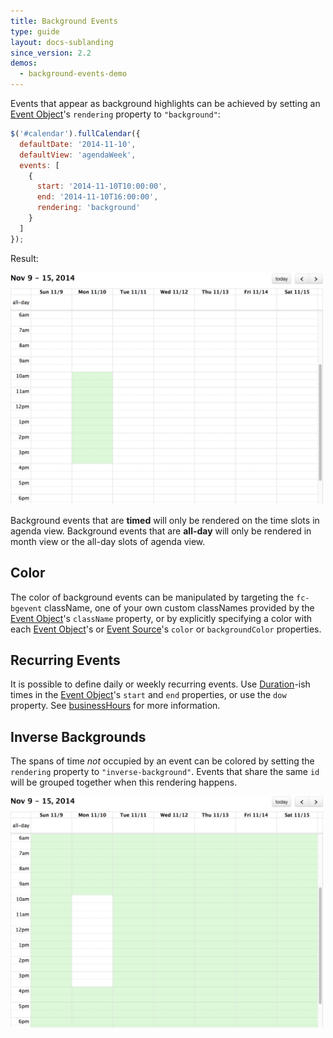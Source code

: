 ```yaml
---
title: Background Events
type: guide
layout: docs-sublanding
since_version: 2.2
demos:
  - background-events-demo
---
```


Events that appear as background highlights can be achieved by setting an [Event Object](event-object)'s `rendering` property to `"background"`:

```js
$('#calendar').fullCalendar({
  defaultDate: '2014-11-10',
  defaultView: 'agendaWeek',
  events: [
    {
      start: '2014-11-10T10:00:00',
      end: '2014-11-10T16:00:00',
      rendering: 'background'
    }
  ]
});
```

Result:

<img src='background-events.png' width='500' alt='background events example' />

Background events that are **timed** will only be rendered on the time slots in agenda view. Background events that are **all-day** will only be rendered in month view or the all-day slots of agenda view.


## Color

The color of background events can be manipulated by targeting the `fc-bgevent` className, one of your own custom classNames provided by the [Event Object](event-object)'s `className` property, or by explicitly specifying a color with each [Event Object](event-object)'s or [Event Source](event-source-object)'s `color` or `backgroundColor` properties.


## Recurring Events

It is possible to define daily or weekly recurring events. Use [Duration](moment-duration)-ish times in the [Event Object](event-object)'s `start` and `end` properties, or use the `dow` property. See [businessHours](businessHours) for more information.


## Inverse Backgrounds

The spans of time *not* occupied by an event can be colored by setting the `rendering` property to `"inverse-background"`. Events that share the same `id` will be grouped together when this rendering happens.

<img src='background-events-inverse.png' width='500' alt='inverse background example' />
